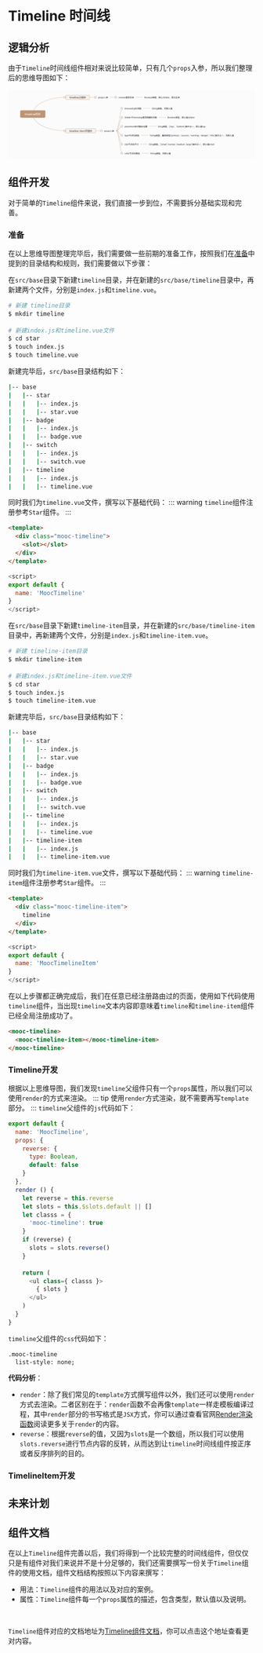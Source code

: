 # Timeline 时间线

## 逻辑分析
由于`Timeline`时间线组件相对来说比较简单，只有几个`props`入参，所以我们整理后的思维导图如下：

![Timeline组件逻辑分析](../../images/xmind/timeline.png)

## 组件开发
对于简单的`Timeline`组件来说，我们直接一步到位，不需要拆分基础实现和完善。

### 准备
在以上思维导图整理完毕后，我们需要做一些前期的准备工作，按照我们在[准备](/guide/components/#开发规则)中提到的目录结构和规则，我们需要做以下步骤：

在`src/base`目录下新建`timeline`目录，并在新建的`src/base/timeline`目录中，再新建两个文件，分别是`index.js`和`timeline.vue`。
```sh
# 新建 timeline目录
$ mkdir timeline

# 新建index.js和timeline.vue文件
$ cd star
$ touch index.js
$ touch timeline.vue
```
新建完毕后，`src/base`目录结构如下：
```sh
|-- base
|   |-- star
|   |   |-- index.js
|   |   |-- star.vue
|   |-- badge
|   |   |-- index.js
|   |   |-- badge.vue
|   |-- switch
|   |   |-- index.js
|   |   |-- switch.vue
|   |-- timeline
|   |   |-- index.js
|   |   |-- timeline.vue
```
同时我们为`timeline.vue`文件，撰写以下基础代码：
::: warning
`timeline`组件注册参考`Star`组件。
:::
```html
<template>
  <div class="mooc-timeline">
    <slot></slot>
  </div>
</template>
```
```js
<script>
export default {
  name: 'MoocTimeline'
}
</script>
```

在`src/base`目录下新建`timeline-item`目录，并在新建的`src/base/timeline-item`目录中，再新建两个文件，分别是`index.js`和`timeline-item.vue`。
```sh
# 新建 timeline-item目录
$ mkdir timeline-item

# 新建index.js和timeline-item.vue文件
$ cd star
$ touch index.js
$ touch timeline-item.vue
```
新建完毕后，`src/base`目录结构如下：
```sh
|-- base
|   |-- star
|   |   |-- index.js
|   |   |-- star.vue
|   |-- badge
|   |   |-- index.js
|   |   |-- badge.vue
|   |-- switch
|   |   |-- index.js
|   |   |-- switch.vue
|   |-- timeline
|   |   |-- index.js
|   |   |-- timeline.vue
|   |-- timeline-item
|   |   |-- index.js
|   |   |-- timeline-item.vue
```
同时我们为`timeline-item.vue`文件，撰写以下基础代码：
::: warning
`timeline-item`组件注册参考`Star`组件。
:::
```html
<template>
  <div class="mooc-timeline-item">
    timeline
  </div>
</template>
```
```js
<script>
export default {
  name: 'MoocTimelineItem'
}
</script>
```

在以上步骤都正确完成后，我们在任意已经注册路由过的页面，使用如下代码使用`timeline`组件，当出现`timeline`文本内容即意味着`timeline`和`timeline-item`组件已经全局注册成功了。
```html
<mooc-timeline>
  <mooc-timeline-item></mooc-timeline-item>
</mooc-timeline>
```

### Timeline开发
根据以上思维导图，我们发现`timeline`父组件只有一个`props`属性，所以我们可以使用`render`的方式来渲染。
::: tip
使用`render`方式渲染，就不需要再写`template`部分。
:::
`timeline`父组件的`js`代码如下：
```js
export default {
  name: 'MoocTimeline',
  props: {
    reverse: {
      type: Boolean,
      default: false
    }
  },
  render () {
    let reverse = this.reverse
    let slots = this.$slots.default || []
    let classs = {
      'mooc-timeline': true
    }
    if (reverse) {
      slots = slots.reverse()
    }

    return (
      <ul class={ classs }>
        { slots }
      </ul>
    )
  }
}
```
`timeline`父组件的`css`代码如下：
```stylus
.mooc-timeline
  list-style: none;
```

**代码分析**：
* `render`：除了我们常见的`template`方式撰写组件以外，我们还可以使用`render`方式去渲染。二者区别在于：`render`函数不会再像`template`一样走模板编译过程，其中`render`部分的书写格式是`JSX`方式，你可以通过查看官网[Render渲染函数](https://cn.vuejs.org/v2/guide/render-function.html)阅读更多关于`render`的内容。
* `reverse`：根据`reverse`的值，又因为`slots`是一个数组，所以我们可以使用`slots.reverse`进行节点内容的反转，从而达到让`timeline`时间线组件按正序或者反序排列的目的。

### TimelineItem开发


## 未来计划

## 组件文档

在以上`Timeline`组件完善以后，我们将得到一个比较完整的时间线组件，但仅仅只是有组件对我们来说并不是十分足够的，我们还需要撰写一份关于`Timeline`组件的使用文档，组件文档结构按照以下内容来撰写：
* 用法：`Timeline`组件的用法以及对应的案例。
* 属性：`Timeline`组件每一个`props`属性的描述，包含类型，默认值以及说明。
<br/>

`Timeline`组件对应的文档地址为[Timeline组件文档](/components/base/timeline#用法)，你可以点击这个地址查看更对内容。